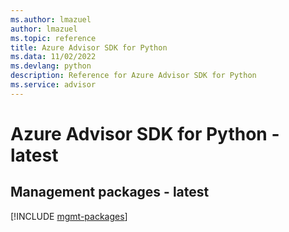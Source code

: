 ```yaml
---
ms.author: lmazuel
author: lmazuel
ms.topic: reference
title: Azure Advisor SDK for Python
ms.data: 11/02/2022
ms.devlang: python
description: Reference for Azure Advisor SDK for Python
ms.service: advisor
---
```

# Azure Advisor SDK for Python - latest

## Management packages - latest
[!INCLUDE [mgmt-packages](advisor-mgmt-index.md)]